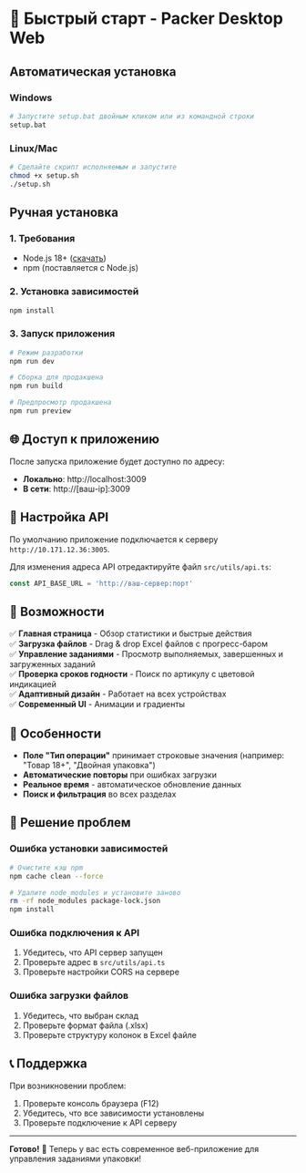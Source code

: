 # 🚀 Быстрый старт - Packer Desktop Web

## Автоматическая установка

### Windows
```bash
# Запустите setup.bat двойным кликом или из командной строки
setup.bat
```

### Linux/Mac
```bash
# Сделайте скрипт исполняемым и запустите
chmod +x setup.sh
./setup.sh
```

## Ручная установка

### 1. Требования
- Node.js 18+ ([скачать](https://nodejs.org/))
- npm (поставляется с Node.js)

### 2. Установка зависимостей
```bash
npm install
```

### 3. Запуск приложения
```bash
# Режим разработки
npm run dev

# Сборка для продакшена
npm run build

# Предпросмотр продакшена
npm run preview
```

## 🌐 Доступ к приложению

После запуска приложение будет доступно по адресу:
- **Локально**: http://localhost:3009
- **В сети**: http://[ваш-ip]:3009

## 🔧 Настройка API

По умолчанию приложение подключается к серверу `http://10.171.12.36:3005`.

Для изменения адреса API отредактируйте файл `src/utils/api.ts`:

```typescript
const API_BASE_URL = 'http://ваш-сервер:порт'
```

## 📱 Возможности

✅ **Главная страница** - Обзор статистики и быстрые действия  
✅ **Загрузка файлов** - Drag & drop Excel файлов с прогресс-баром  
✅ **Управление заданиями** - Просмотр выполняемых, завершенных и загруженных заданий  
✅ **Проверка сроков годности** - Поиск по артикулу с цветовой индикацией  
✅ **Адаптивный дизайн** - Работает на всех устройствах  
✅ **Современный UI** - Анимации и градиенты  

## 🎯 Особенности

- **Поле "Тип операции"** принимает строковые значения (например: "Товар 18+", "Двойная упаковка")
- **Автоматические повторы** при ошибках загрузки
- **Реальное время** - автоматическое обновление данных
- **Поиск и фильтрация** во всех разделах

## 🚨 Решение проблем

### Ошибка установки зависимостей
```bash
# Очистите кэш npm
npm cache clean --force

# Удалите node_modules и установите заново
rm -rf node_modules package-lock.json
npm install
```

### Ошибка подключения к API
1. Убедитесь, что API сервер запущен
2. Проверьте адрес в `src/utils/api.ts`
3. Проверьте настройки CORS на сервере

### Ошибка загрузки файлов
1. Убедитесь, что выбран склад
2. Проверьте формат файла (.xlsx)
3. Проверьте структуру колонок в Excel файле

## 📞 Поддержка

При возникновении проблем:
1. Проверьте консоль браузера (F12)
2. Убедитесь, что все зависимости установлены
3. Проверьте подключение к API серверу

---

**Готово!** 🎉 Теперь у вас есть современное веб-приложение для управления заданиями упаковки! 